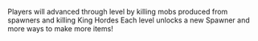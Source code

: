 Players will advanced through level by killing mobs produced from spawners and killing King Hordes
Each level unlocks a new Spawner and more ways to make more items!

